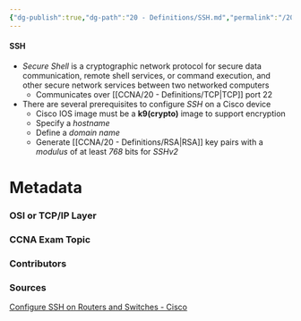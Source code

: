 ```yaml
---
{"dg-publish":true,"dg-path":"20 - Definitions/SSH.md","permalink":"/20-definitions/ssh/","tags":["defs_ccna"]}
---
```


#### SSH
- *Secure Shell* is a cryptographic network protocol for secure data communication, remote shell services, or command execution, and other secure network services between two networked computers
	- Communicates over [[CCNA/20 - Definitions/TCP\|TCP]] port 22
- There are several prerequisites to configure *SSH* on a Cisco device
	- Cisco IOS image must be a **k9(crypto)** image to support encryption
	- Specify a *hostname*
	- Define a *domain name*
	- Generate [[CCNA/20 - Definitions/RSA\|RSA]] key pairs with a *modulus* of at least *768* bits for *SSHv2*

# Metadata
### OSI or TCP/IP Layer

### CCNA Exam Topic

### Contributors

### Sources
[Configure SSH on Routers and Switches - Cisco](https://www.cisco.com/c/en/us/support/docs/security-vpn/secure-shell-ssh/4145-ssh.html)